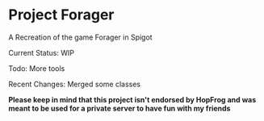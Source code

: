# Project Forager
A Recreation of the game Forager in Spigot

Current Status: WIP

Todo: More tools

Recent Changes: Merged some classes

**Please keep in mind that this project isn't endorsed by HopFrog and was meant to be used for a private server to have fun with my friends**